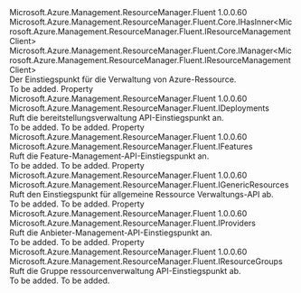 <Type Name="IResourceManager" FullName="Microsoft.Azure.Management.ResourceManager.Fluent.IResourceManager">
  <TypeSignature Language="C#" Value="public interface IResourceManager : Microsoft.Azure.Management.ResourceManager.Fluent.Core.IHasInner&lt;Microsoft.Azure.Management.ResourceManager.Fluent.IResourceManagementClient&gt;, Microsoft.Azure.Management.ResourceManager.Fluent.Core.IManager&lt;Microsoft.Azure.Management.ResourceManager.Fluent.IResourceManagementClient&gt;" />
  <TypeSignature Language="ILAsm" Value=".class public interface auto ansi abstract IResourceManager implements class Microsoft.Azure.Management.ResourceManager.Fluent.Core.IHasInner`1&lt;class Microsoft.Azure.Management.ResourceManager.Fluent.IResourceManagementClient&gt;, class Microsoft.Azure.Management.ResourceManager.Fluent.Core.IManager`1&lt;class Microsoft.Azure.Management.ResourceManager.Fluent.IResourceManagementClient&gt;, class Microsoft.Azure.Management.ResourceManager.Fluent.Core.IManagerBase" />
  <TypeSignature Language="DocId" Value="T:Microsoft.Azure.Management.ResourceManager.Fluent.IResourceManager" />
  <TypeSignature Language="VB.NET" Value="Public Interface IResourceManager&#xA;Implements IHasInner(Of IResourceManagementClient), IManager(Of IResourceManagementClient)" />
  <TypeSignature Language="F#" Value="type IResourceManager = interface&#xA;    interface IManager&lt;IResourceManagementClient&gt;&#xA;    interface IHasInner&lt;IResourceManagementClient&gt;&#xA;    interface IManagerBase" />
  <AssemblyInfo>
    <AssemblyName>Microsoft.Azure.Management.ResourceManager.Fluent</AssemblyName>
    <AssemblyVersion>1.0.0.60</AssemblyVersion>
  </AssemblyInfo>
  <Interfaces>
    <Interface>
      <InterfaceName>Microsoft.Azure.Management.ResourceManager.Fluent.Core.IHasInner&lt;Microsoft.Azure.Management.ResourceManager.Fluent.IResourceManagementClient&gt;</InterfaceName>
    </Interface>
    <Interface>
      <InterfaceName>Microsoft.Azure.Management.ResourceManager.Fluent.Core.IManager&lt;Microsoft.Azure.Management.ResourceManager.Fluent.IResourceManagementClient&gt;</InterfaceName>
    </Interface>
  </Interfaces>
  <Docs>
    <summary>
            Der Einstiegspunkt für die Verwaltung von Azure-Ressource.
            </summary>
    <remarks>To be added.</remarks>
  </Docs>
  <Members>
    <Member MemberName="Deployments">
      <MemberSignature Language="C#" Value="public Microsoft.Azure.Management.ResourceManager.Fluent.IDeployments Deployments { get; }" />
      <MemberSignature Language="ILAsm" Value=".property instance class Microsoft.Azure.Management.ResourceManager.Fluent.IDeployments Deployments" />
      <MemberSignature Language="DocId" Value="P:Microsoft.Azure.Management.ResourceManager.Fluent.IResourceManager.Deployments" />
      <MemberSignature Language="VB.NET" Value="Public ReadOnly Property Deployments As IDeployments" />
      <MemberSignature Language="F#" Value="member this.Deployments : Microsoft.Azure.Management.ResourceManager.Fluent.IDeployments" Usage="Microsoft.Azure.Management.ResourceManager.Fluent.IResourceManager.Deployments" />
      <MemberType>Property</MemberType>
      <AssemblyInfo>
        <AssemblyName>Microsoft.Azure.Management.ResourceManager.Fluent</AssemblyName>
        <AssemblyVersion>1.0.0.60</AssemblyVersion>
      </AssemblyInfo>
      <ReturnValue>
        <ReturnType>Microsoft.Azure.Management.ResourceManager.Fluent.IDeployments</ReturnType>
      </ReturnValue>
      <Docs>
        <summary>
            Ruft die bereitstellungsverwaltung API-Einstiegspunkt an.
            </summary>
        <value>To be added.</value>
        <remarks>To be added.</remarks>
      </Docs>
    </Member>
    <Member MemberName="Features">
      <MemberSignature Language="C#" Value="public Microsoft.Azure.Management.ResourceManager.Fluent.IFeatures Features { get; }" />
      <MemberSignature Language="ILAsm" Value=".property instance class Microsoft.Azure.Management.ResourceManager.Fluent.IFeatures Features" />
      <MemberSignature Language="DocId" Value="P:Microsoft.Azure.Management.ResourceManager.Fluent.IResourceManager.Features" />
      <MemberSignature Language="VB.NET" Value="Public ReadOnly Property Features As IFeatures" />
      <MemberSignature Language="F#" Value="member this.Features : Microsoft.Azure.Management.ResourceManager.Fluent.IFeatures" Usage="Microsoft.Azure.Management.ResourceManager.Fluent.IResourceManager.Features" />
      <MemberType>Property</MemberType>
      <AssemblyInfo>
        <AssemblyName>Microsoft.Azure.Management.ResourceManager.Fluent</AssemblyName>
        <AssemblyVersion>1.0.0.60</AssemblyVersion>
      </AssemblyInfo>
      <ReturnValue>
        <ReturnType>Microsoft.Azure.Management.ResourceManager.Fluent.IFeatures</ReturnType>
      </ReturnValue>
      <Docs>
        <summary>
            Ruft die Feature-Management-API-Einstiegspunkt an.
            </summary>
        <value>To be added.</value>
        <remarks>To be added.</remarks>
      </Docs>
    </Member>
    <Member MemberName="GenericResources">
      <MemberSignature Language="C#" Value="public Microsoft.Azure.Management.ResourceManager.Fluent.IGenericResources GenericResources { get; }" />
      <MemberSignature Language="ILAsm" Value=".property instance class Microsoft.Azure.Management.ResourceManager.Fluent.IGenericResources GenericResources" />
      <MemberSignature Language="DocId" Value="P:Microsoft.Azure.Management.ResourceManager.Fluent.IResourceManager.GenericResources" />
      <MemberSignature Language="VB.NET" Value="Public ReadOnly Property GenericResources As IGenericResources" />
      <MemberSignature Language="F#" Value="member this.GenericResources : Microsoft.Azure.Management.ResourceManager.Fluent.IGenericResources" Usage="Microsoft.Azure.Management.ResourceManager.Fluent.IResourceManager.GenericResources" />
      <MemberType>Property</MemberType>
      <AssemblyInfo>
        <AssemblyName>Microsoft.Azure.Management.ResourceManager.Fluent</AssemblyName>
        <AssemblyVersion>1.0.0.60</AssemblyVersion>
      </AssemblyInfo>
      <ReturnValue>
        <ReturnType>Microsoft.Azure.Management.ResourceManager.Fluent.IGenericResources</ReturnType>
      </ReturnValue>
      <Docs>
        <summary>
            Ruft den Einstiegspunkt für allgemeine Ressource Verwaltungs-API ab.
            </summary>
        <value>To be added.</value>
        <remarks>To be added.</remarks>
      </Docs>
    </Member>
    <Member MemberName="Providers">
      <MemberSignature Language="C#" Value="public Microsoft.Azure.Management.ResourceManager.Fluent.IProviders Providers { get; }" />
      <MemberSignature Language="ILAsm" Value=".property instance class Microsoft.Azure.Management.ResourceManager.Fluent.IProviders Providers" />
      <MemberSignature Language="DocId" Value="P:Microsoft.Azure.Management.ResourceManager.Fluent.IResourceManager.Providers" />
      <MemberSignature Language="VB.NET" Value="Public ReadOnly Property Providers As IProviders" />
      <MemberSignature Language="F#" Value="member this.Providers : Microsoft.Azure.Management.ResourceManager.Fluent.IProviders" Usage="Microsoft.Azure.Management.ResourceManager.Fluent.IResourceManager.Providers" />
      <MemberType>Property</MemberType>
      <AssemblyInfo>
        <AssemblyName>Microsoft.Azure.Management.ResourceManager.Fluent</AssemblyName>
        <AssemblyVersion>1.0.0.60</AssemblyVersion>
      </AssemblyInfo>
      <ReturnValue>
        <ReturnType>Microsoft.Azure.Management.ResourceManager.Fluent.IProviders</ReturnType>
      </ReturnValue>
      <Docs>
        <summary>
            Ruft die Anbieter-Management-API-Einstiegspunkt an.
            </summary>
        <value>To be added.</value>
        <remarks>To be added.</remarks>
      </Docs>
    </Member>
    <Member MemberName="ResourceGroups">
      <MemberSignature Language="C#" Value="public Microsoft.Azure.Management.ResourceManager.Fluent.IResourceGroups ResourceGroups { get; }" />
      <MemberSignature Language="ILAsm" Value=".property instance class Microsoft.Azure.Management.ResourceManager.Fluent.IResourceGroups ResourceGroups" />
      <MemberSignature Language="DocId" Value="P:Microsoft.Azure.Management.ResourceManager.Fluent.IResourceManager.ResourceGroups" />
      <MemberSignature Language="VB.NET" Value="Public ReadOnly Property ResourceGroups As IResourceGroups" />
      <MemberSignature Language="F#" Value="member this.ResourceGroups : Microsoft.Azure.Management.ResourceManager.Fluent.IResourceGroups" Usage="Microsoft.Azure.Management.ResourceManager.Fluent.IResourceManager.ResourceGroups" />
      <MemberType>Property</MemberType>
      <AssemblyInfo>
        <AssemblyName>Microsoft.Azure.Management.ResourceManager.Fluent</AssemblyName>
        <AssemblyVersion>1.0.0.60</AssemblyVersion>
      </AssemblyInfo>
      <ReturnValue>
        <ReturnType>Microsoft.Azure.Management.ResourceManager.Fluent.IResourceGroups</ReturnType>
      </ReturnValue>
      <Docs>
        <summary>
            Ruft die Gruppe ressourcenverwaltung API-Einstiegspunkt ab.
            </summary>
        <value>To be added.</value>
        <remarks>To be added.</remarks>
      </Docs>
    </Member>
  </Members>
</Type>